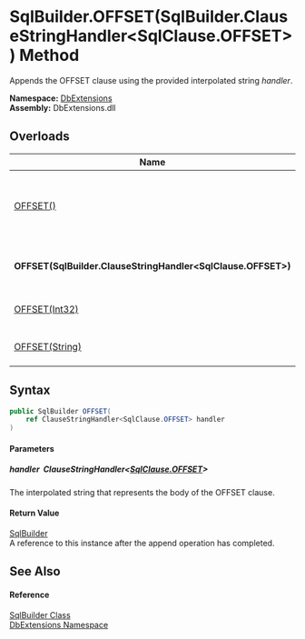 SqlBuilder.OFFSET(SqlBuilder.ClauseStringHandler&lt;SqlClause.OFFSET>) Method
=============================================================================
Appends the OFFSET clause using the provided interpolated string *handler*.
  
**Namespace:** [DbExtensions][1]  
**Assembly:** DbExtensions.dll

Overloads
---------

| Name                                                            | Description                                                                                                                                         |
| --------------------------------------------------------------- | --------------------------------------------------------------------------------------------------------------------------------------------------- |
| [OFFSET()][2]                                                   | Sets OFFSET as the next clause, to be used by subsequent calls to clause continuation methods, such as [_If(Boolean, ConditionalStringHandler)][3]. |
| **OFFSET(SqlBuilder.ClauseStringHandler&lt;SqlClause.OFFSET>)** | Appends the OFFSET clause using the provided interpolated string *handler*.                                                                         |
| [OFFSET(Int32)][4]                                              | Appends the OFFSET clause using the provided *startIndex* parameter.                                                                                |
| [OFFSET(String)][5]                                             | Appends the OFFSET clause using the provided *text*.                                                                                                |


Syntax
------

```csharp
public SqlBuilder OFFSET(
	ref ClauseStringHandler<SqlClause.OFFSET> handler
)
```

#### Parameters

##### *handler*  ClauseStringHandler&lt;[SqlClause.OFFSET][6]>
The interpolated string that represents the body of the OFFSET clause.

#### Return Value
[SqlBuilder][7]  
A reference to this instance after the append operation has completed.

See Also
--------

#### Reference
[SqlBuilder Class][7]  
[DbExtensions Namespace][1]  

[1]: ../README.md
[2]: OFFSET.md
[3]: _If.md
[4]: OFFSET_2.md
[5]: OFFSET_3.md
[6]: ../SqlClause_OFFSET/README.md
[7]: README.md